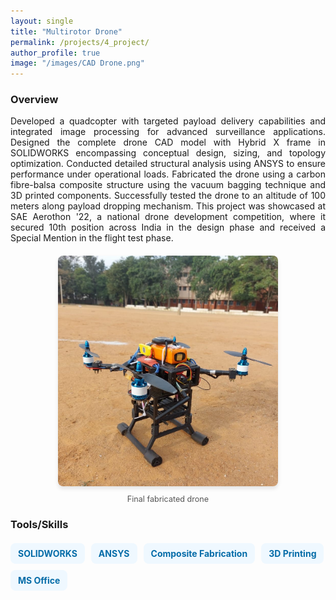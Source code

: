 ```yaml
---
layout: single
title: "Multirotor Drone"
permalink: /projects/4_project/
author_profile: true
image: "/images/CAD Drone.png"
---
```


### Overview
<div style="text-align: justify;">
Developed a quadcopter with targeted payload delivery capabilities and integrated image processing for advanced surveillance applications. Designed the complete drone CAD model with Hybrid X frame in SOLIDWORKS encompassing conceptual design, sizing, and topology optimization. Conducted detailed structural analysis using ANSYS to ensure performance under operational loads. Fabricated the drone using a carbon fibre-balsa composite structure using the vacuum bagging technique and 3D printed components. Successfully tested the drone to an altitude of 100 meters along payload dropping mechanism. This project was showcased at SAE Aerothon '22, a national drone development competition, where it secured 10th position across India in the design phase and received a Special Mention in the flight test phase.


<div style="text-align: center; margin: 20px 0;">
  <img src="/images/FinalDrone.jpeg" alt="Drone" style="max-width: 70%; border-radius: 8px; box-shadow: 0 4px 6px rgba(0, 0, 0, 0.1);">
  <p style="font-size: 0.9em; color: #555; margin-top: 10px;">
    Final fabricated drone
  </p>
</div>

### Tools/Skills
<div style="display: flex; flex-wrap: wrap; gap: 10px; margin-top: 20px;">
  <span style="background-color:rgb(239, 248, 255); color: rgb(5, 108, 168); font-size: 14px; font-weight: bold; padding: 8px 12px; border-radius: 8px;">SOLIDWORKS</span>
  <span style="background-color:rgb(239, 248, 255); color: rgb(5, 108, 168); font-size: 14px; font-weight: bold; padding: 8px 12px; border-radius: 8px;">ANSYS</span>
  <span style="background-color:rgb(239, 248, 255); color: rgb(5, 108, 168); font-size: 14px; font-weight: bold; padding: 8px 12px; border-radius: 8px;">Composite Fabrication</span>
  <span style="background-color:rgb(239, 248, 255); color: rgb(5, 108, 168); font-size: 14px; font-weight: bold; padding: 8px 12px; border-radius: 8px;">3D Printing</span>
  <span style="background-color:rgb(239, 248, 255); color: rgb(5, 108, 168); font-size: 14px; font-weight: bold; padding: 8px 12px; border-radius: 8px;">MS Office</span>
</div>


